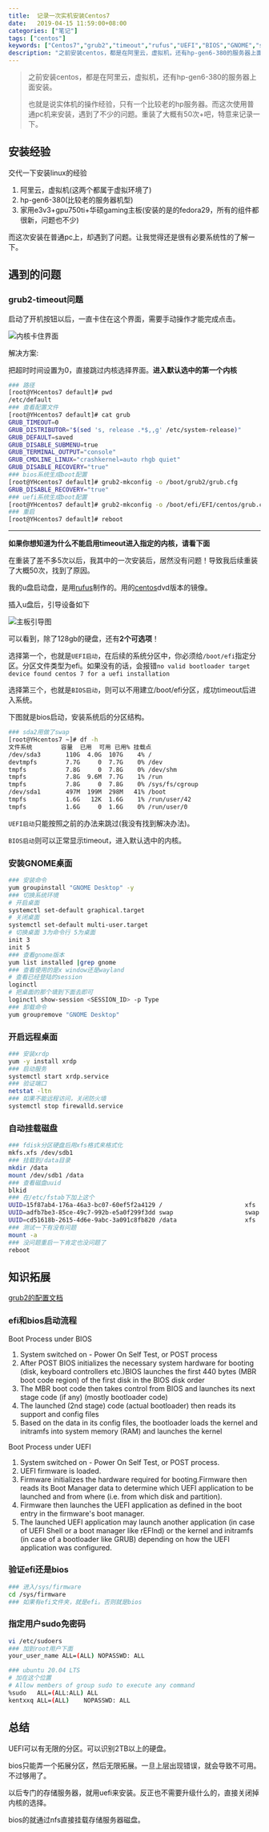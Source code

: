 ```yaml
---
title:  记录一次实机安装Centos7
date:   2019-04-15 11:59:00+08:00
categories: ["笔记"]
tags: ["centos"]
keywords: ["Centos7","grub2","timeout","rufus","UEFI","BIOS","GNOME","sudo","内核","fdisk","mkfs.xfs","blkid"]
description: "之前安装centos，都是在阿里云，虚拟机，还有hp-gen6-380的服务器上面安装。也就是说实体机的操作经验，只有一个比较老的hp服务器。而这次使用普通pc机来安装，遇到了不少的问题。重装了大概有50次以上吧，特意来记录一下"
---
```


> 之前安装centos，都是在阿里云，虚拟机，还有hp-gen6-380的服务器上面安装。
>
> 也就是说实体机的操作经验，只有一个比较老的hp服务器。而这次使用普通pc机来安装，遇到了不少的问题。重装了大概有50次+吧，特意来记录一下。


## 安装经验

交代一下安装linux的经验

1. 阿里云，虚拟机(这两个都属于虚拟环境了)
2. hp-gen6-380(比较老的服务器机型)
3. 家用e3v3+gpu750ti+华硕gaming主板(安装的是的fedora29，所有的组件都很新，问题也不少)

而这次安装在普通pc上，却遇到了问题。让我觉得还是很有必要系统性的了解一下。

## 遇到的问题

### grub2-timeout问题

启动了开机按钮以后，一直卡住在这个界面，需要手动操作才能完成点击。

![内核卡住界面](/images/server/内核卡住界面.jpg)

解决方案:

把超时时间设置为0，直接跳过内核选择界面。**进入默认选中的第一个内核**
```bash
### 路径
[root@YHcentos7 default]# pwd
/etc/default
### 查看配置文件
[root@YHcentos7 default]# cat grub 
GRUB_TIMEOUT=0
GRUB_DISTRIBUTOR="$(sed 's, release .*$,,g' /etc/system-release)"
GRUB_DEFAULT=saved
GRUB_DISABLE_SUBMENU=true
GRUB_TERMINAL_OUTPUT="console"
GRUB_CMDLINE_LINUX="crashkernel=auto rhgb quiet"
GRUB_DISABLE_RECOVERY="true"
### bios系统生成boot配置
[root@YHcentos7 default]# grub2-mkconfig -o /boot/grub2/grub.cfg
GRUB_DISABLE_RECOVERY="true"
### uefi系统生成boot配置
[root@YHcentos7 default]# grub2-mkconfig -o /boot/efi/EFI/centos/grub.cfg
### 重启
[root@YHcentos7 default]# reboot
```

---

**如果你想知道为什么不能启用timeout进入指定的内核，请看下面**

在重装了差不多5次以后，我其中的一次安装后，居然没有问题！导致我后续重装了大概50次，找到了原因。

我的u盘启动盘，是用[rufus](https://rufus.ie/)制作的。用的[centos](https://www.centos.org/download/)dvd版本的镜像。

插入u盘后，引导设备如下

![主板引导图](/images/server/主板引导图.jpg)

可以看到，除了128gb的硬盘，还有**2个可选项**！

选择第一个，也就是`UEFI启动`，在后续的系统分区中，你必须给`/boot/efi`指定分区。分区文件类型为efi。如果没有的话，会报错`no valid bootloader target device found centos 7 for a uefi installation`

选择第三个，也就是`BIOS启动`，则可以不用建立/boot/efi分区，成功timeout后进入系统。

下图就是bios启动，安装系统后的分区结构。

```bash
### sda2用做了swap
[root@YHcentos7 ~]# df -h
文件系统        容量  已用  可用 已用% 挂载点
/dev/sda3       110G  4.0G  107G    4% /
devtmpfs        7.7G     0  7.7G    0% /dev
tmpfs           7.8G     0  7.8G    0% /dev/shm
tmpfs           7.8G  9.6M  7.7G    1% /run
tmpfs           7.8G     0  7.8G    0% /sys/fs/cgroup
/dev/sda1       497M  199M  298M   41% /boot
tmpfs           1.6G   12K  1.6G    1% /run/user/42
tmpfs           1.6G     0  1.6G    0% /run/user/0
```

`UEFI启动`只能按照之前的办法来跳过(我没有找到解决办法)。

`BIOS启动`则可以正常显示timeout，进入默认选中的内核。


### 安装GNOME桌面

```bash
### 安装命令
yum groupinstall "GNOME Desktop" -y
### 切换系统环境
# 开启桌面
systemctl set-default graphical.target 
# 关闭桌面
systemctl set-default multi-user.target 
# 切换桌面 3为命令行 5为桌面
init 3 
init 5
### 查看gnome版本
yum list installed |grep gnome
### 查看使用的是x window还是wayland
# 查看已经登陆的session
loginctl
# 把桌面的那个填到下面去即可
loginctl show-session <SESSION_ID> -p Type
### 卸载命令
yum groupremove "GNOME Desktop"
```

### 开启远程桌面

```bash
### 安装xrdp
yum -y install xrdp
### 启动服务
systemctl start xrdp.service
### 验证端口
netstat -ltn
### 如果不能远程访问，关闭防火墙
systemctl stop firewalld.service
```

### 自动挂载磁盘

```bash
### fdisk分区硬盘后用xfs格式来格式化
mkfs.xfs /dev/sdb1
### 挂载到/data目录
mkdir /data
mount /dev/sdb1 /data
### 查看磁盘uuid
blkid
### 在/etc/fstab下加上这个
UUID=15f87ab4-176a-46a3-bc07-60ef5f2a4129 /                       xfs     defaults        0 0
UUID=adfb7be3-85ce-49c7-992b-e5a0f299f3dd swap                    swap    defaults        0 0
UUID=cd51618b-2615-4d6e-9abc-3a091c8fb820 /data                   xfs     defaults        0 0
### 测试一下有没有问题
mount -a
### 没问题重启一下肯定也没问题了
reboot
```


## 知识拓展

[grub2的配置文档](https://www.gnu.org/software/grub/manual/grub/html_node/Simple-configuration.html)

### efi和bios启动流程

Boot Process under BIOS

1. System switched on - Power On Self Test, or POST process
2. After POST BIOS initializes the necessary system hardware for booting (disk, keyboard controllers etc.)BIOS launches the first 440 bytes (MBR boot code region) of the first disk in the BIOS disk order
3. The MBR boot code then takes control from BIOS and launches its next stage code (if any) (mostly bootloader code)
4. The launched (2nd stage) code (actual bootloader) then reads its support and config files
5. Based on the data in its config files, the bootloader loads the kernel and initramfs into system memory (RAM) and launches the kernel

Boot Process under UEFI

1. System switched on - Power On Self Test, or POST process.
2. UEFI firmware is loaded. 
3. Firmware initializes the hardware required for booting.Firmware then reads its Boot Manager data to determine which UEFI application to be launched and from where (i.e. from which disk and partition).
4. Firmware then launches the UEFI application as defined in the boot entry in the firmware's boot manager.
5. The launched UEFI application may launch another application (in case of UEFI Shell or a boot manager like rEFInd) or the kernel and initramfs (in case of a bootloader like GRUB) depending on how the UEFI application was configured.


### 验证efi还是bios

```bash
### 进入/sys/firmware
cd /sys/firmware
### 如果有efi文件夹，就是efi。否则就是bios
```

### 指定用户sudo免密码

```bash
vi /etc/sudoers
### 加到root用户下面
your_user_name ALL=(ALL) NOPASSWD: ALL

### ubuntu 20.04 LTS
# 加在这个位置
# Allow members of group sudo to execute any command
%sudo   ALL=(ALL:ALL) ALL
kentxxq ALL=(ALL)    NOPASSWD: ALL
```

## 总结

UEFI可以有无限的分区。可以识别2TB以上的硬盘。

bios只能弄一个拓展分区，然后无限拓展。一旦上层出现错误，就会导致不可用。不过够用了。

以后专门的存储服务器，就用uefi来安装。反正也不需要升级什么的，直接关闭掉内核的选择。

bios的就通过nfs直接挂载存储服务器磁盘。
